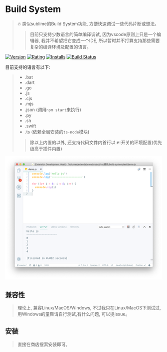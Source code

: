 # Build System
> 🔥 类似sublime的Build System功能, 方便快速调试一些代码片断或想法。
>> 目前只支持少数语言的简单编译调试, 因为vscode原则上只是一个编辑器, 我并不希望把它变成一个IDE, 所以暂时并不打算支持那些需要复杂的编译环境及配置的语言。

[![Version](https://vsmarketplacebadge.apphb.com/version-short/yutent.build-system.svg)](https://marketplace.visualstudio.com/items?itemName=yutent.build-system)
[![Rating](https://vsmarketplacebadge.apphb.com/rating-short/yutent.build-system.svg)](https://marketplace.visualstudio.com/items?itemName=yutent.build-system)
[![Installs](https://vsmarketplacebadge.apphb.com/installs/yutent.build-system.svg)](https://marketplace.visualstudio.com/items?itemName=yutent.build-system)
[![Build Status](https://travis-ci.org/yutent/build-system.svg?branch=master)](https://travis-ci.org/yutent/build-system)

目前支持的语言有以下:
> - .bat
> - .dart
> - .go
> - .js
> - .cjs
> - .mjs
> - .json (调用`npm start`来执行)
> - .py
> - .sh
> - .swift
> - .ts (依赖全局安装的`ts-node`模块)
>> 除以上内置的以外, 还支持代码文件内首行以 `#!`开关的环境配置(优先级高于插件内置)


![demo](./demo.png)



## 兼容性
> 理论上, 兼容Linux/MacOS/Windows, 不过我只在Linux/MacOS下测试过, 用Windows的童鞋请自行测试,有什么问题, 可以提issue。

## 安装
> 直接在商店搜索安装即可。


